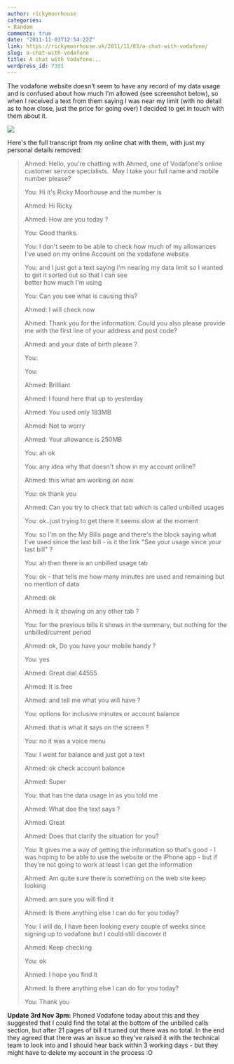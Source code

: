 ```yaml
---
author: rickymoorhouse
categories:
- Random
comments: true
date: "2011-11-03T12:54:22Z"
link: https://rickymoorhouse.uk/2011/11/03/a-chat-with-vodafone/
slug: a-chat-with-vodafone
title: A chat with Vodafone...
wordpress_id: 7331
---
```


The vodafone website doesn't seem to have any record of my data usage and is confused about how much I'm allowed (see screenshot below), so when I received a text from them saying I was near my limit (with no detail as to how close, just the price for going over) I decided to get in touch with them about it. 

[![](http://samespirit.net/ricky/files/2011/11/Screen-shot-2011-11-03-at-15.36.38-420x168.png)](http://rickymoorhouse.files.wordpress.com/2011/11/screen-shot-2011-11-03-at-15-36-38.png)

Here's the full transcript from my online chat with them, with just my personal details removed:




<blockquote>Ahmed: Hello, you're chatting with Ahmed, one of Vodafone's online customer service specialists.  May I take your full name and mobile number please?

You: Hi it's Ricky Moorhouse and the number is <REMOVED>

Ahmed: Hi Ricky

Ahmed: How are you today ?

You: Good thanks. 

You: I don't seem to be able to check how much of my allowances I've used on my online Account on the vodafone website

You: and I just got a text saying I'm nearing my data limit so I wanted to get it sorted out so that I can see  
better how much I'm using

You: Can you see what is causing this?

Ahmed: I will check now

Ahmed: Thank you for the information. Could you also please provide me with the first line of your address and post code?

Ahmed: and your date of birth please ?

You: <REMOVED>

You: <REMOVED>

Ahmed: Brilliant

Ahmed: I found here that up to yesterday

Ahmed: You used only 183MB

Ahmed: Not to worry

Ahmed: Your allowance is 250MB

You: ah ok 

You: any idea why that doesn't show in my account online?

Ahmed: this what am working on now

You: ok thank you

Ahmed: Can you try to check that tab which is called unbilled usages

You: ok..just trying to get there it seems slow at the moment

You: so I'm on the My Bills page and there's the block saying what I've used since the last bill - is it the link "See your usage since your last bill" ?

You: ah then there is an unbilled usage tab

You: ok - that tells me how many minutes are used and remaining but no mention of data

Ahmed: ok

Ahmed: Is it showing on any other tab ?

You: for the previous bills it shows in the summary, but nothing for the unbilled/current period

Ahmed: ok, Do you have your mobile handy ? 

You: yes

Ahmed: Great dial 44555

Ahmed: It is free

Ahmed: and tell me what you will have ?

You: options for inclusive minutes or account balance

Ahmed: that is what it says on the screen ?

You: no it was a voice menu

You: I went for balance and just got a text 

Ahmed: ok check account balance

Ahmed: Super

You: that has the data usage in as you told me

Ahmed: What doe the text says ?

Ahmed: Great

Ahmed: Does that clarify the situation for you? 

You: It gives me a way of getting the information so that's good - I was hoping to be able to use the website or the iPhone app - but if they're not going to work at least I can get the information

Ahmed: Am quite sure there is something on the web site keep looking

Ahmed: am sure you will find it

Ahmed: Is there anything else I can do for you today?

You: I will do, I have been looking every couple of weeks since signing up to vodafone but I could still discover it

Ahmed: Keep checking

You: ok

Ahmed: I hope you find it

Ahmed: Is there anything else I can do for you today?

You: Thank you</blockquote>


**Update 3rd Nov 3pm:** Phoned Vodafone today about this and they suggested that I could find the total at the bottom of the unbilled calls section, but after 21 pages of bill it turned out there was no total. In the end they agreed that there was an issue so they've raised it with the technical team to look into and I should hear back within 3 working days - but they might have to delete my account in the process :O
